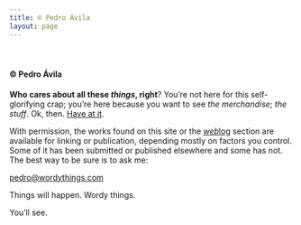 ```yaml
---
title: © Pedro Ávila
layout: page
---
```

<div style="padding-top: 20px">
  <h4>
    © Pedro Ávila
  </h4>
  
  <p>
    <strong>Who cares about all these <em>things</em>, right</strong>? You&#8217;re not here for this self-glorifying crap; you&#8217;re here because you want to see <em>the merchandise</em>; <em>the stuff</em>. Ok, then. <a title="Written Rhetoric Stories" href="http://writtenrhetoric.com/stories/">Have at it</a>.
  </p>
  
  <p>
    With permission, the works found on this site or the <a title="Written Rhetoric" href="http://writtenrhetoric.com"><em>web</em>log</a> section are available for linking or publication, depending mostly on factors you control. Some of it has been submitted or published elsewhere and some has not. The best way to be sure is to ask me:
  </p>
  
  <p>
    <a title="Email Pedro Ávila" href="mailto:pedro@wordythings.com">pedro@wordythings.com</a>
  </p>
  
  <p>
    Things will happen. Wordy things.
  </p>
  
  <p>
    You&#8217;ll see.
  </p>
</div>